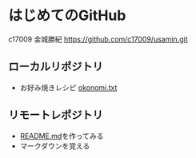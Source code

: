 # はじめてのGitHub

c17009 金城勝紀
<https://github.com/c17009/usamin.git>

## ローカルリポジトリ
* お好み焼きレシピ
[okonomi.txt](https://github.com/c17009/usamin/blob/master/okonomi.txt)
## リモートレポジトリ
* [README.md](https://github.com/c17009/usamin/blob/master/README.md)を作ってみる
* マークダウンを覚える
